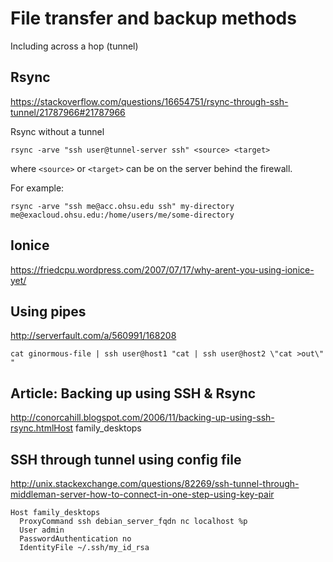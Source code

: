 # File transfer and backup methods
Including across a hop (tunnel)

## Rsync

https://stackoverflow.com/questions/16654751/rsync-through-ssh-tunnel/21787966#21787966

Rsync without a tunnel

    rsync -arve "ssh user@tunnel-server ssh" <source> <target>
    
where `<source>` or `<target>` can be on the server behind the firewall.

For example:

    rsync -arve "ssh me@acc.ohsu.edu ssh" my-directory me@exacloud.ohsu.edu:/home/users/me/some-directory
    
## Ionice

https://friedcpu.wordpress.com/2007/07/17/why-arent-you-using-ionice-yet/


## Using pipes
http://serverfault.com/a/560991/168208

    cat ginormous-file | ssh user@host1 "cat | ssh user@host2 \"cat >out\" "
    
## Article: Backing up using SSH & Rsync
http://conorcahill.blogspot.com/2006/11/backing-up-using-ssh-rsync.htmlHost family_desktops

## SSH through tunnel using config file
http://unix.stackexchange.com/questions/82269/ssh-tunnel-through-middleman-server-how-to-connect-in-one-step-using-key-pair
```
Host family_desktops
  ProxyCommand ssh debian_server_fqdn nc localhost %p
  User admin
  PasswordAuthentication no
  IdentityFile ~/.ssh/my_id_rsa
 ```
